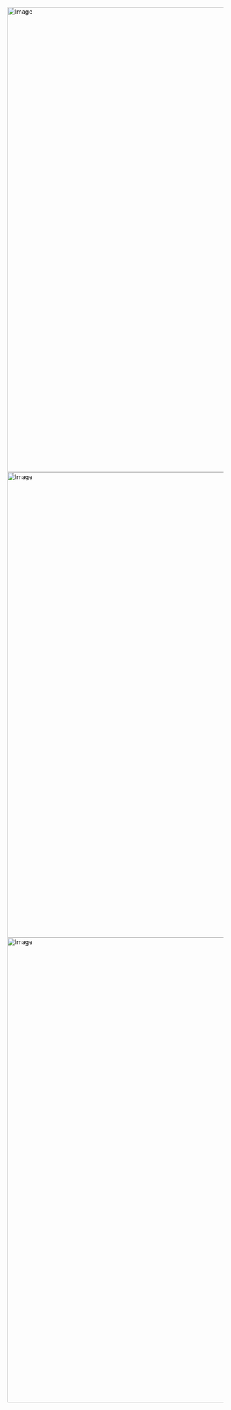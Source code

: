 <img width="1920" height="1080" alt="Image" src="https://github.com/user-attachments/assets/b8e53027-9cef-47d9-92cf-73f1483cbbeb" />
<img width="1920" height="1080" alt="Image" src="https://github.com/user-attachments/assets/6410a9b9-4e1a-4d9b-9209-8897a91167a3" />
<img width="1920" height="1080" alt="Image" src="https://github.com/user-attachments/assets/d737a2de-7a1a-46e0-8784-90213b39af6d" />
